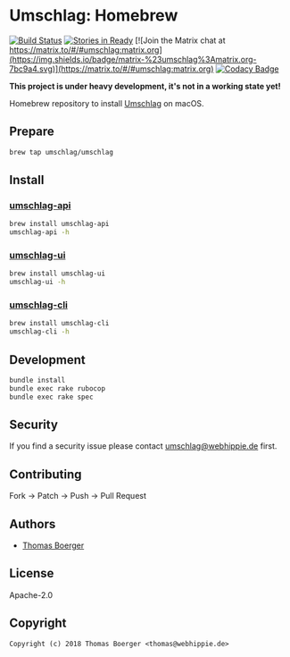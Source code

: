 # Umschlag: Homebrew

[![Build Status](http://drone.umschlag.tech/api/badges/umschlag/homebrew-umschlag/status.svg)](http://drone.umschlag.tech/umschlag/homebrew-umschlag)
[![Stories in Ready](https://badge.waffle.io/umschlag/umschlag-api.svg?label=ready&title=Ready)](http://waffle.io/umschlag/umschlag-api)
[![Join the Matrix chat at https://matrix.to/#/#umschlag:matrix.org](https://img.shields.io/badge/matrix-%23umschlag%3Amatrix.org-7bc9a4.svg)](https://matrix.to/#/#umschlag:matrix.org)
[![Codacy Badge](https://api.codacy.com/project/badge/Grade/f0aa1b4da0ab4795bc6092f265648cdd)](https://www.codacy.com/app/umschlag/homebrew-umschlag?utm_source=github.com&amp;utm_medium=referral&amp;utm_content=umschlag/homebrew-umschlag&amp;utm_campaign=Badge_Grade)

**This project is under heavy development, it's not in a working state yet!**

Homebrew repository to install [Umschlag](https://umschlag.tech) on macOS.


## Prepare

```bash
brew tap umschlag/umschlag
```


## Install

### [umschlag-api](https://github.com/umschlag/umschlag-api)

```bash
brew install umschlag-api
umschlag-api -h
```

### [umschlag-ui](https://github.com/umschlag/umschlag-ui)

```bash
brew install umschlag-ui
umschlag-ui -h
```

### [umschlag-cli](https://github.com/umschlag/umschlag-cli)

```bash
brew install umschlag-cli
umschlag-cli -h
```


## Development

```bash
bundle install
bundle exec rake rubocop
bundle exec rake spec
```


## Security

If you find a security issue please contact umschlag@webhippie.de first.


## Contributing

Fork -> Patch -> Push -> Pull Request


## Authors

* [Thomas Boerger](https://github.com/tboerger)


## License

Apache-2.0


## Copyright

```
Copyright (c) 2018 Thomas Boerger <thomas@webhippie.de>
```

